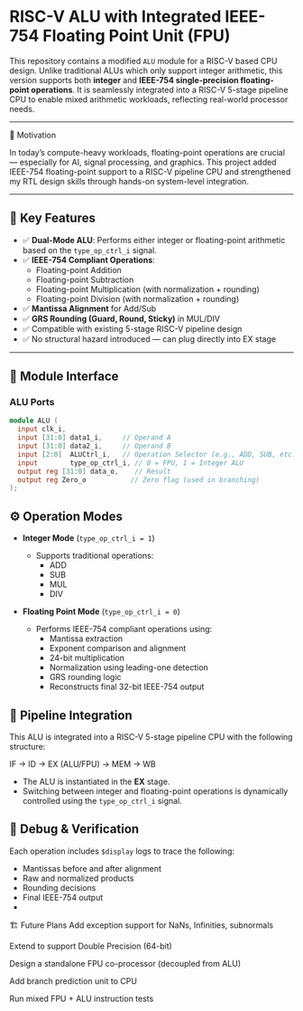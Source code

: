 #  RISC-V ALU with Integrated IEEE-754 Floating Point Unit (FPU)



This repository contains a modified `ALU` module for a RISC-V based CPU design. Unlike traditional ALUs which only support integer arithmetic, this version supports both **integer** and **IEEE-754 single-precision floating-point operations**. It is seamlessly integrated into a RISC-V 5-stage pipeline CPU to enable mixed arithmetic workloads, reflecting real-world processor needs.

---

🧠 Motivation

In today’s compute-heavy workloads, floating-point operations are crucial — especially for AI, signal processing, and graphics. This project added IEEE-754 floating-point support to a RISC-V pipeline CPU and strengthened my RTL design skills through hands-on system-level integration.

---

## 🚀 Key Features

- ✅ **Dual-Mode ALU**: Performs either integer or floating-point arithmetic based on the `type_op_ctrl_i` signal.
- ✅ **IEEE-754 Compliant Operations**:
  - Floating-point Addition
  - Floating-point Subtraction
  - Floating-point Multiplication (with normalization + rounding)
  - Floating-point Division (with normalization + rounding)
- ✅ **Mantissa Alignment** for Add/Sub
- ✅ **GRS Rounding (Guard, Round, Sticky)** in MUL/DIV
- ✅ Compatible with existing 5-stage RISC-V pipeline design
- ✅ No structural hazard introduced — can plug directly into EX stage

---

## 🧩 Module Interface

### ALU Ports

```verilog
module ALU (
  input clk_i,
  input [31:0] data1_i,     // Operand A
  input [31:0] data2_i,     // Operand B
  input [2:0]  ALUCtrl_i,   // Operation Selector (e.g., ADD, SUB, etc.)
  input        type_op_ctrl_i, // 0 = FPU, 1 = Integer ALU
  output reg [31:0] data_o,    // Result
  output reg Zero_o           // Zero flag (used in branching)
);
```
## ⚙️ Operation Modes

- **Integer Mode** (`type_op_ctrl_i = 1`)
  - Supports traditional operations:
    - ADD
    - SUB
    - MUL
    - DIV

- **Floating Point Mode** (`type_op_ctrl_i = 0`)
  - Performs IEEE-754 compliant operations using:
    - Mantissa extraction
    - Exponent comparison and alignment
    - 24-bit multiplication
    - Normalization using leading-one detection
    - GRS rounding logic
    - Reconstructs final 32-bit IEEE-754 output

## 🔁 Pipeline Integration

This ALU is integrated into a RISC-V 5-stage pipeline CPU with the following structure:

IF → ID → EX (ALU/FPU) → MEM → WB

- The ALU is instantiated in the **EX** stage.
- Switching between integer and floating-point operations is dynamically controlled using the `type_op_ctrl_i` signal.

## 🧪 Debug & Verification

Each operation includes `$display` logs to trace the following:

- Mantissas before and after alignment
- Raw and normalized products
- Rounding decisions
- Final IEEE-754 output
- 

🏗️ Future Plans
 Add exception support for NaNs, Infinities, subnormals

 Extend to support Double Precision (64-bit)

 Design a standalone FPU co-processor (decoupled from ALU)

 Add branch prediction unit to CPU

 Run mixed FPU + ALU instruction tests
